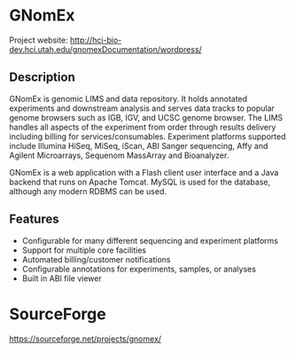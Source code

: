 # GNomEx

Project website:  <http://hci-bio-dev.hci.utah.edu/gnomexDocumentation/wordpress/>

## Description

GNomEx is genomic LIMS and data repository. It holds annotated experiments and downstream analysis and serves data tracks to popular genome browsers such as IGB, IGV, and UCSC genome browser. The LIMS handles all aspects of the experiment from order through results delivery including billing for services/consumables. Experiment platforms supported include Illumina HiSeq, MiSeq, iScan, ABI Sanger sequencing, Affy and Agilent Microarrays, Sequenom MassArray and Bioanalyzer.

GNomEx is a web application with a Flash client user interface and a Java backend that runs on Apache Tomcat. MySQL is used for the database, although any modern RDBMS can be used.

## Features
- Configurable for many different sequencing and experiment platforms
- Support for multiple core facilities
- Automated billing/customer notifications
- Configurable annotations for experiments, samples, or analyses
- Built in ABI file viewer

# SourceForge 
<https://sourceforge.net/projects/gnomex/>
